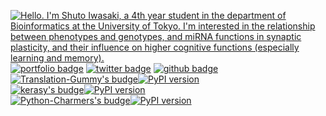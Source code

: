<a href="https://iwasakishuto.github.io/"><img src="https://github.com/iwasakishuto/iwasakishuto/raw/master/bio.gif" alt="Hello. I'm Shuto Iwasaki, a 4th year student in the department of Bioinformatics at the University of Tokyo. I'm interested in the relationship between phenotypes and genotypes, and miRNA functions in synaptic plasticity, and their influence on higher cognitive functions (especially learning and memory)."></a>
<a href="https://iwasakishuto.github.io/"><img src="https://img.shields.io/badge/portfolio-iwasakishuto.github.io-071d34?style=flat-square" alt="portfolio badge"></a> <a href="https://twitter.com/cabernet_rock"><img src="https://img.shields.io/badge/twitter-cabernet__rock-1da1f2?style=flat-square&logo=twitter" alt="twitter badge"></a> <a href="https://github.com/iwasakishuto"><img src="https://img.shields.io/badge/github-cabernet__rock-000000?style=flat-square&logo=github" alt="github badge"></a>
<br>
<a href="https://pypi.org/project/Translation-Gummy/">
  <img src="https://img.shields.io/badge/Translation--Gummy-blue" alt="Translation-Gummy's budge"><img src="https://badge.fury.io/py/Translation-Gummy.svg" alt="PyPI version">
</a>
<br>
<a href="https://pypi.org/project/kerasy/">
  <img src="https://img.shields.io/badge/kerasy-blue" alt="kerasy's budge"><img src="https://badge.fury.io/py/kerasy.svg" alt="PyPI version">
</a>
<br>
<a href="https://pypi.org/project/Python-Charmers/">
  <img src="https://img.shields.io/badge/Python--Charmers-blue" alt="Python-Charmers's budge"><img src="https://badge.fury.io/py/PyGuitar.svg" alt="PyPI version">
</a>

<!-- 
Thank you for your interest in me:) Please feel free to contact me!!
- portfolio: <https://github.com/iwasakishuto>
- twitter: <https://twitter.com/cabernet_rock>
-->
